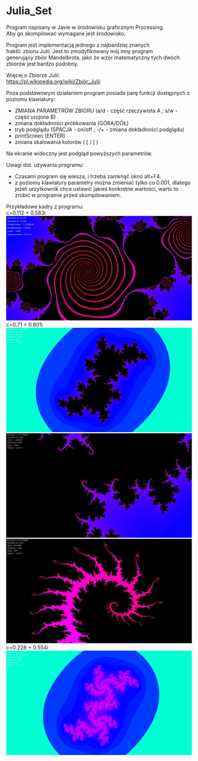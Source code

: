 # Julia_Set
Program napisany w Javie w środowisku graficznym Processing.  
Aby go skompilować wymagane jest środowisko.  
  
Program jest implementacją jednego z najbardziej znanych  
fraktli: zbioru Julii. Jest to zmodyfikowany mój inny program  
generujący zbiór Mandelbrota, jako że wzór matematyczny tych dwóch  
zbiorów jest bardzo podobny.  
  
Więcej o Zbiorze Julii:  
https://pl.wikipedia.org/wiki/Zbiór_Julii  
  
Poza podstawowym działaniem program posiada parę funkcji 
dostępnych z poziomu klawiatury:  
- ZMIANA PARAMETRÓW ZBIORU (a/d - część rzeczywista A ; s/w - część urojona B)  
- zmiana dokładności próbkowania (GÓRA/DÓŁ)
- tryb podglądu (SPACJA - on/off ; -/+ - zmiana dokładności podglądu)
- printScreen (ENTER)
- zmiana skalowania kolorów ( [ / ] )  
  
Na ekranie widoczny jest podgląd powyższych parametrów.  
  
Uwagi dot. używania programu:  
- Czasami program się wiesza, i trzeba zamknąć okno alt+F4.
- z poziomu klawiatury parametry można zmieniać tylko co 0.001,
 dlatego jeżeli urzytkownik chce ustawić jakieś konkretne wartości,
 warto to zrobić w programie przed skompilowaniem.

  
Przykładowe kadry z programu:  
c=0.112 + 0.583i  
![](Pic_01.jpg)  
c=0.71 + 0.601i  
![](Pic_04.jpg)
![](Pic_05.jpg)  
![](Pic_06.jpg)  
c=0.228 + 0.554i  
![](Pic_07.jpg)  
